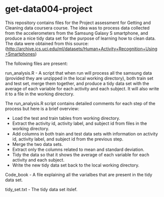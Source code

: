 get-data004-project
===================


This repository contains files for the Project assessment for Getting and Cleaning data coursera course.
The idea was to process data collected from the accelerometers from the Samsung Galaxy S smartphone, and produce a nice tidy data set for the purpose of learning how to clean data. The data were obtained from this source: (http://archive.ics.uci.edu/ml/datasets/Human+Activity+Recognition+Using+Smartphones) 

The following files are present:

run_analysis.R - A script that when run will process all the samsung data (provided they are unzipped in the local working directory), both train set and test set, merge them together, and produce a tidy data set with the average of each variable for each activity and each subject. It will also write it to a file in the working directory.

The run_analysis.R script contains detailed comments for each step of the process but here is a brief overview:
- Load the test and train tables from working directory.
- Extract the activity id, activity label, and subject id from files in the working directory.
- Add columns in both train and test data sets with information on activity id, activity label, and subject id from the previous step.
- Merge the two data sets.
- Extract only the columns related to mean and standard deviation.
- Tidy the data so that it shows the average of each variable for each activity and each subject.
- Write the new tidy data set back to the local working directory.

Code_book - A file explaining all the varialbes that are present in the tidy data set.

tidy_set.txt - The tidy data set itslef.
